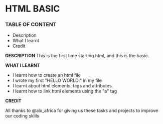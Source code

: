 # HTML BASIC

### TABLE OF CONTENT

- Description
- What I learnt
- Credit

**DESCRIPTION**
This is the first time starting html, and this is the basic.

**WHAT I LEARNT**

- I learnt how to create an html file
- I wrote my first "HELLO WORLD!" in my file
- I learnt about html elements, tags and attributes.
- I learnt how to link html elements using the "a" tag

**CREDIT**

All thanks to @alx_africa for giving us these tasks and projects to improve our coding skills
